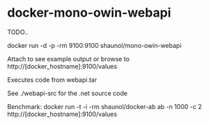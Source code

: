 docker-mono-owin-webapi
=======================

TODO..

docker run -d -p -rm 9100:9100 shaunol/mono-owin-webapi

Attach to see example output or browse to http://[docker_hostname]:9100/values

Executes code from webapi.tar

See ./webapi-src for the .net source code

Benchmark:
docker run -t -i -rm shaunol/docker-ab ab -n 1000 -c 2 http://[docker_hostname]:9100/values